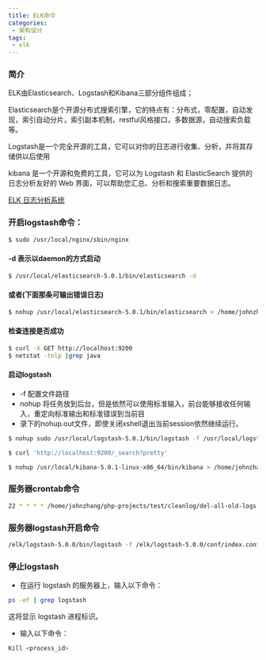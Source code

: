 ```yaml
---
title: ELK命令
categories:
 - 架构设计
tags:
 - elk
---
```


### 简介
ELK由Elasticsearch、Logstash和Kibana三部分组件组成；

Elasticsearch是个开源分布式搜索引擎，它的特点有：分布式，零配置，自动发现，索引自动分片，索引副本机制，restful风格接口，多数据源，自动搜索负载等。

Logstash是一个完全开源的工具，它可以对你的日志进行收集、分析，并将其存储供以后使用

kibana 是一个开源和免费的工具，它可以为 Logstash 和 ElasticSearch 提供的日志分析友好的 Web 界面，可以帮助您汇总、分析和搜索重要数据日志。

[ELK 日志分析系统](http://467754239.blog.51cto.com/4878013/1700828)


### 开启logstash命令：
```bash
$ sudo /usr/local/nginx/sbin/nginx
```

#### -d 表示以daemon的方式启动
```bash
$ /usr/local/elasticsearch-5.0.1/bin/elasticsearch -d
```

#### 或者(下面那条可输出错误日志)
```bash
$ nohup /usr/local/elasticsearch-5.0.1/bin/elasticsearch > /home/johnzhang/logs/elasticsearch.log 2>&1 &
```

#### 检查连接是否成功
```bash
$ curl -X GET http://localhost:9200
$ netstat -tnlp |grep java
```

#### 启动logstash
- -f 配置文件路径
- nohup 将任务放到后台，但是依然可以使用标准输入，前台能够接收任何输入，重定向标准输出和标准错误到当前目
- 录下的nohup.out文件，即使关闭xshell退出当前session依然继续运行。
```bash
$ nohup sudo /usr/local/logstash-5.0.1/bin/logstash -f /usr/local/logstash-5.0.1/etc/logstash_agent.conf > /home/johnzhang/logs/logstash.log 2>&1 &

$ curl 'http://localhost:9200/_search?pretty'

$ nohup /usr/local/kibana-5.0.1-linux-x86_64/bin/kibana > /home/johnzhang/logs/kibana.log 2>&1 &
```

### 服务器crontab命令
```bash
22 * * * * /home/johnzhang/php-projects/test/cleanlog/del-all-old-logs.sh >> /home/johnzhang/logs/root-del-old-logs-cron.log 2>&1
```

### 服务器logstash开启命令
```bash
/elk/logstash-5.0.0/bin/logstash -f /elk/logstash-5.0.0/conf/index.conf -l /elk/logstash-5.0.0/logs/stdout.log --verbose &
```

### 停止logstash
- 在运行 logstash 的服务器上，输入以下命令：
```bash
ps -ef | grep logstash
```
这将显示 logstash 进程标识。

- 输入以下命令：
```bash
Kill <process_id>
```
